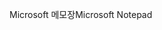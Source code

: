 <span data-ttu-id="b8ec5-101">Microsoft 메모장</span><span class="sxs-lookup"><span data-stu-id="b8ec5-101">Microsoft Notepad</span></span>